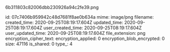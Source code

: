 6b311803c82006dbb230926a94c2fe39.png

id: 07c7406b959942c48d7681f8ae0b634a
mime: image/png
filename: 
created_time: 2020-09-25T08:19:17.604Z
updated_time: 2020-09-25T08:19:17.604Z
user_created_time: 2020-09-25T08:19:17.604Z
user_updated_time: 2020-09-25T08:19:17.604Z
file_extension: png
encryption_cipher_text: 
encryption_applied: 0
encryption_blob_encrypted: 0
size: 47116
is_shared: 0
type_: 4